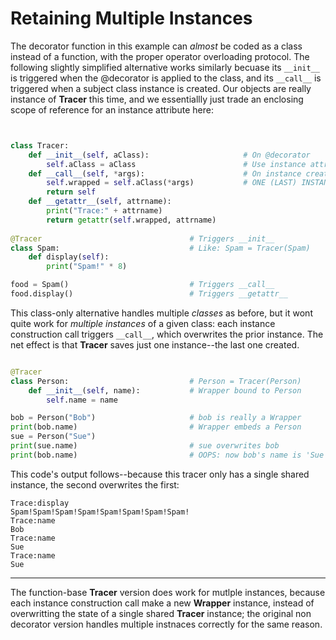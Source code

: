 # Retaining Multiple Instances

The decorator function in this example can *almost* be coded as a class instead of a function, with the proper operator overloading protocol. The following slightly simplified alternative works similarly becuase its `__init__` is triggered when the @decorator is applied to the class, and its `__call__` is triggered when a subject class instance is created. Our objects are really instance of **Tracer** this time, and we essentiallly just trade an enclosing scope of reference for an instance attribute here:

```py


class Tracer:
    def __init__(self, aClass):                     # On @decorator
        self.aClass = aClass                        # Use instance attribute
    def __call__(self, *args):                      # On instance creation
        self.wrapped = self.aClass(*args)           # ONE (LAST) INSTANCE PER CLASS!
        return self
    def __getattr__(self, attrname):
        print("Trace:" + attrname)
        return getattr(self.wrapped, attrname)
    
@Tracer                                 # Triggers __init__
class Spam:                             # Like: Spam = Tracer(Spam)
    def display(self):
        print("Spam!" * 8)

food = Spam()                           # Triggers __call__
food.display()                          # Triggers __getattr__
```

This class-only alternative handles multiple *classes* as before, but it wont quite work for *multiple instances* of a given class: each instance construction call triggers `__call__`, which overwrites the prior instance. The net effect is that **Tracer** saves just one instance--the last one created.

```py

@Tracer
class Person:                           # Person = Tracer(Person)
    def __init__(self, name):           # Wrapper bound to Person
        self.name = name

bob = Person("Bob")                     # bob is really a Wrapper
print(bob.name)                         # Wrapper embeds a Person
sue = Person("Sue")
print(sue.name)                         # sue overwrites bob
print(bob.name)                         # OOPS: now bob's name is 'Sue'!
```

This code's output follows--because this tracer only has a single shared instance, the second overwrites the first:

```
Trace:display
Spam!Spam!Spam!Spam!Spam!Spam!Spam!Spam!
Trace:name
Bob
Trace:name
Sue
Trace:name
Sue
```

----------

The function-base **Tracer** version does work for mutlple instances, because each instance construction call make a new **Wrapper** instance, instead of overwritting the state of a single shared **Tracer** instance; the original non decorator version handles multiple instnaces correctly for the same reason.